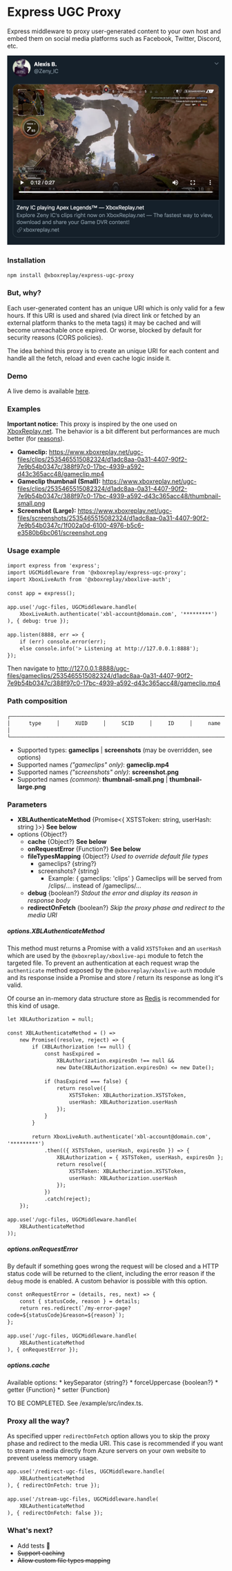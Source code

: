 # Express UGC Proxy

Express middleware to proxy user-generated content to your own host and embed them on social media platforms such as Facebook, Twitter, Discord, etc.

<img src="twitter-preview.png" width="520" />

### Installation

```
npm install @xboxreplay/express-ugc-proxy
```

### But, why?

Each user-generated content has an unique URI which is only valid for a few hours. If this URI is used and shared (via direct link or fetched by an external platform thanks to the meta tags) it may be cached and will become unreachable once expired. Or worse, blocked by default for security reasons (CORS policies).

The idea behind this proxy is to create an unique URI for each content and handle all the fetch, reload and even cache logic inside it.

### Demo

A live demo is available [here](https://express-ugc-proxy-demo.xboxreplay.now.sh).

### Examples

**Important notice:** This proxy is inspired by the one used on [XboxReplay.net](https://www.xboxreplay.net/). The behavior is a bit different but performances are much better (for [reasons](https://i.redd.it/mgjvqsd2j8e31.jpg)).

* **Gameclip:** https://www.xboxreplay.net/ugc-files/clips/2535465515082324/d1adc8aa-0a31-4407-90f2-7e9b54b0347c/388f97c0-17bc-4939-a592-d43c365acc48/gameclip.mp4
* **Gameclip thumbnail (Small):** https://www.xboxreplay.net/ugc-files/clips/2535465515082324/d1adc8aa-0a31-4407-90f2-7e9b54b0347c/388f97c0-17bc-4939-a592-d43c365acc48/thumbnail-small.png
* **Screenshot (Large):** https://www.xboxreplay.net/ugc-files/screenshots/2535465515082324/d1adc8aa-0a31-4407-90f2-7e9b54b0347c/1f002a0d-6100-4976-b5c6-e3580b6bc061/screenshot.png

### Usage example

```
import express from 'express';
import UGCMiddleware from '@xboxreplay/express-ugc-proxy';
import XboxLiveAuth from '@xboxreplay/xboxlive-auth';

const app = express();

app.use('/ugc-files, UGCMiddleware.handle(
    XboxLiveAuth.authenticate('xbl-account@domain.com', '*********')
), { debug: true });

app.listen(8888, err => {
    if (err) console.error(err);
    else console.info('> Listening at http://127.0.0.1:8888');
});
```

Then navigate to http://127.0.0.1:8888/ugc-files/gameclips/2535465515082324/d1adc8aa-0a31-4407-90f2-7e9b54b0347c/388f97c0-17bc-4939-a592-d43c365acc48/gameclip.mp4

### Path composition

```
┌─────────────────────────────────────────────────────────────────────────┐
│      type     │     XUID     │     SCID     │     ID     │     name     │
└─────────────────────────────────────────────────────────────────────────┘
```

* Supported types: **gameclips** | **screenshots** (may be overridden, see options)
* Supported names *("gameclips" only)*: **gameclip.mp4**
* Supported names *("screenshots" only)*: **screenshot.png**
* Supported names *(common)*: **thumbnail-small.png** | **thumbnail-large.png**

### Parameters

* **XBLAuthenticateMethod** {Promise<{ XSTSToken: string, userHash: string }>} **See below**
* options {Object?}
    * **cache** {Object?} **See below**
    * **onRequestError** {Function?} **See below**
    * **fileTypesMapping** {Object?} *Used to override default file types*
        * gameclips? {string?}
        * screenshots? {string}
            * Example: { gameclips: 'clips' } Gameclips will be served from /clips/... instead of /gameclips/...
    * **debug** {boolean?} *Stdout the error and display its reason in response body*
    * **redirectOnFetch** {boolean?} *Skip the proxy phase and redirect to the media URI*

##### options.XBLAuthenticateMethod
This method must returns a Promise with a valid `XSTSToken` and an `userHash` which are used by the `@xboxreplay/xboxlive-api` module to fetch the targeted file. To prevent an authentication at each request wrap the `authenticate` method exposed by the `@xboxreplay/xboxlive-auth` module and its response inside a Promise and store / return its response as long it's valid.

Of course an in-memory data structure store as [Redis](https://www.npmjs.com/package/ioredis) is recommended for this kind of usage.

```
let XBLAuthorization = null;

const XBLAuthenticateMethod = () =>
    new Promise((resolve, reject) => {
        if (XBLAuthorization !== null) {
            const hasExpired =
                XBLAuthorization.expiresOn !== null &&
                new Date(XBLAuthorization.expiresOn) <= new Date();

            if (hasExpired === false) {
                return resolve({
                    XSTSToken: XBLAuthorization.XSTSToken,
                    userHash: XBLAuthorization.userHash
                });
            }
        }

        return XboxLiveAuth.authenticate('xbl-account@domain.com', '*********')
            .then(({ XSTSToken, userHash, expiresOn }) => {
                XBLAuthorization = { XSTSToken, userHash, expiresOn };
                return resolve({
                    XSTSToken: XBLAuthorization.XSTSToken,
                    userHash: XBLAuthorization.userHash
                });
            })
            .catch(reject);
    });

app.use('/ugc-files, UGCMiddleware.handle(
    XBLAuthenticateMethod
));
```

##### options.onRequestError
By default if something goes wrong the request will be closed and a HTTP status code will be returned to the client, including the error reason if the `debug` mode is enabled. A custom behavior is possible with this option.

```
const onRequestError = (details, res, next) => {
    const { statusCode, reason } = details;
    return res.redirect(`/my-error-page?code=${statusCode}&reason=${reason}`);
};

app.use('/ugc-files, UGCMiddleware.handle(
    XBLAuthenticateMethod
), { onRequestError });
```

##### options.cache
Available options:
    * keySeparator {string?}
    * forceUppercase {boolean?}
    * getter {Function}
    * setter {Function}

TO BE COMPLETED. See /example/src/index.ts.

### Proxy all the way?
As specified upper `redirectOnFetch` option allows you to skip the proxy phase and redirect to the media URI. This case is recommended if you want to stream a media directly from Azure servers on your own website to prevent useless memory usage.

```
app.use('/redirect-ugc-files, UGCMiddleware.handle(
    XBLAuthenticateMethod
), { redirectOnFetch: true });

app.use('/stream-ugc-files, UGCMiddleware.handle(
    XBLAuthenticateMethod
), { redirectOnFetch: false });
```

### What's next?
* Add tests 🤷
* ~~Support caching~~
* ~~Allow custom file types mapping~~
